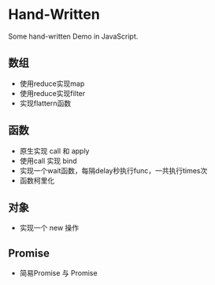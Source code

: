 # Hand-Written
Some hand-written Demo in JavaScript.




## 数组
- 使用reduce实现map
- 使用reduce实现filter
- 实现flattern函数

## 函数
- 原生实现 call 和 apply
- 使用call 实现 bind
- 实现一个wait函数，每隔delay秒执行func，一共执行times次
- 函数柯里化

## 对象
- 实现一个 new 操作

## Promise
- 简易Promise 与 Promise
